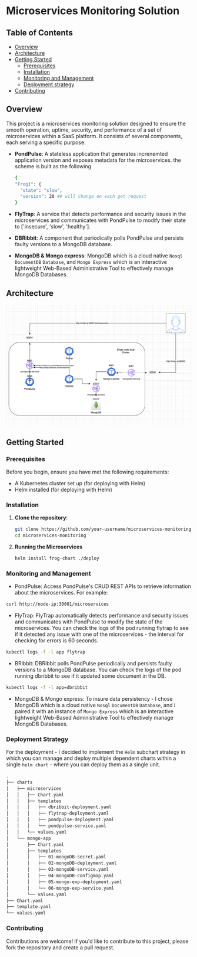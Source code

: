 # Microservices Monitoring Solution

## Table of Contents

- [Overview](#overview)
- [Architecture](#architecture)
- [Getting Started](#getting-started)
  - [Prerequisites](#prerequisites)
  - [Installation](#installation)
  - [Monitoring and Management](#monitoring-and-management)
  - [Deployment strategy](#deployment-strategy)
- [Contributing](#contributing)

## Overview

This project is a microservices monitoring solution designed to ensure the smooth operation, uptime, security, and performance of a set of microservices within a SaaS platform. It consists of several components, each serving a specific purpose:

- **PondPulse**: A stateless application that generates increnemted application version and exposes metadata for the microservices. the scheme is built as the following
  ```bash
  {
  "Frog1": {
    "state": "slow",
    "version": 20 ## will change on each get request
  }
  ```
- **FlyTrap**: A service that detects performance and security issues in the microservices and communicates with PondPulse to modify their state to ['insecure', 'slow', 'healthy'].

- **DBRibbit**: A component that periodically polls PondPulse and persists faulty versions to a MongoDB database.

- **MongoDB & Mongo express**: MongoDB which is a cloud native `Nosql` `DocumentDB` `Database`, and `Mongo Express` which is an interactive lightweight Web-Based Administrative Tool to effectively manage MongoDB Databases.


## Architecture
![Screenshot](images/Architecture.png)


## Getting Started

### Prerequisites

Before you begin, ensure you have met the following requirements:

- A Kubernetes cluster set up (for deploying with Helm)
- Helm installed (for deploying with Helm)

### Installation

1. **Clone the repository**:

   ```bash
   git clone https://github.com/your-username/microservices-monitoring.git
   cd microservices-monitoring

2. **Running the Microservices**

   ```bash
   helm install frog-chart ./deploy

### Monitoring and Management
- PondPulse: Access PondPulse's CRUD REST APIs to retrieve information about the microservices. For example:
```bash
curl http://node-ip:30001/microservices
```

- FlyTrap: FlyTrap automatically detects performance and security issues and communicates with PondPulse to modify the state of the microservices. You can check the logs of the pod running flytrap to see if it detected any issue with one of the microservices - the interval for checking for errors is 60 seconds.
```bash
kubectl logs -f -l app flytrap
```

- BRibbit: DBRibbit polls PondPulse periodically and persists faulty versions to a MongoDB database. You can check the logs of the pod running dbribbit to see if it updated some document in the DB.
```bash
kubectl logs -f -l app=dbribbit
```

- MongoDB & Mongo express: To insure data persistency - I chose MongoDB which is a cloud native `Nosql` `DocumentDB` `Database`, and i paired it with an instance of `Mongo Express` which is an interactive lightweight Web-Based Administrative Tool to effectively manage MongoDB Databases.

  
### Deployment Strategy
For the deployment - I decided to implement the `Helm` subchart strategy in which you can manage and deploy multiple dependent charts within a single `helm chart` - where you can deploy them as a single unit.
```bash
.
├── charts
│   ├── microservices
│   │   ├── Chart.yaml
│   │   ├── templates
│   │   │   ├── dbribbit-deployment.yaml
│   │   │   ├── flytrap-deployment.yaml
│   │   │   ├── pondpulse-deployment.yaml
│   │   │   └── pondpulse-service.yaml
│   │   └── values.yaml
│   └── mongo-app
│       ├── Chart.yaml
│       ├── templates
│       │   ├── 01-mongoDB-secret.yaml
│       │   ├── 02-mongoDB-deployment.yaml
│       │   ├── 03-mongoDB-service.yaml
│       │   ├── 04-mongoDB-configmap.yaml
│       │   ├── 05-mongo-exp-deployment.yaml
│       │   └── 06-mongo-exp-service.yaml
│       └── values.yaml
├── Chart.yaml
├── template.yaml
└── values.yaml
```
### Contributing
Contributions are welcome! If you'd like to contribute to this project, please fork the repository and create a pull request.
